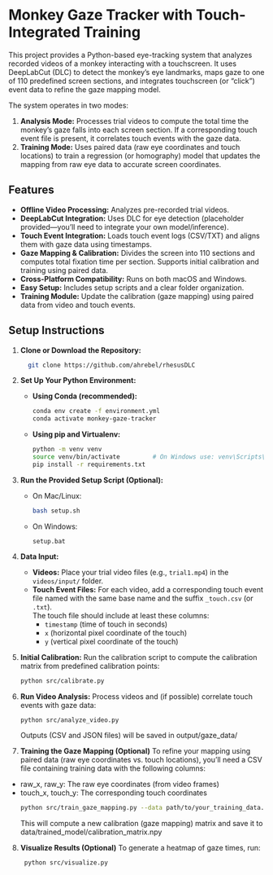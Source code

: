 # Monkey Gaze Tracker with Touch-Integrated Training

This project provides a Python-based eye-tracking system that analyzes recorded videos of a monkey interacting with a touchscreen. It uses DeepLabCut (DLC) to detect the monkey’s eye landmarks, maps gaze to one of 110 predefined screen sections, and integrates touchscreen (or “click”) event data to refine the gaze mapping model.

The system operates in two modes:
1. **Analysis Mode:** Processes trial videos to compute the total time the monkey’s gaze falls into each screen section. If a corresponding touch event file is present, it correlates touch events with the gaze data.
2. **Training Mode:** Uses paired data (raw eye coordinates and touch locations) to train a regression (or homography) model that updates the mapping from raw eye data to accurate screen coordinates.

## Features
- **Offline Video Processing:** Analyzes pre-recorded trial videos.
- **DeepLabCut Integration:** Uses DLC for eye detection (placeholder provided—you’ll need to integrate your own model/inference).
- **Touch Event Integration:** Loads touch event logs (CSV/TXT) and aligns them with gaze data using timestamps.
- **Gaze Mapping & Calibration:** Divides the screen into 110 sections and computes total fixation time per section. Supports initial calibration and training using paired data.
- **Cross-Platform Compatibility:** Runs on both macOS and Windows.
- **Easy Setup:** Includes setup scripts and a clear folder organization.
- **Training Module:** Update the calibration (gaze mapping) using paired data from video and touch events.



## Setup Instructions

1. **Clone or Download the Repository:**  
   ```bash
     git clone https://github.com/ahrebel/rhesusDLC
     ```

2. **Set Up Your Python Environment:**
   - **Using Conda (recommended):**
     ```bash
     conda env create -f environment.yml
     conda activate monkey-gaze-tracker
     ```
   - **Using pip and Virtualenv:**
     ```bash
     python -m venv venv
     source venv/bin/activate         # On Windows use: venv\Scripts\activate
     pip install -r requirements.txt
     ```

3. **Run the Provided Setup Script (Optional):**
   - On Mac/Linux:
     ```bash
     bash setup.sh
     ```
   - On Windows:
     ```batch
     setup.bat
     ```

4. **Data Input:**
   - **Videos:** Place your trial video files (e.g., `trial1.mp4`) in the `videos/input/` folder.
   - **Touch Event Files:** For each video, add a corresponding touch event file named with the same base name and the suffix `_touch.csv` (or `.txt`).  
     The touch file should include at least these columns:
     - `timestamp` (time of touch in seconds)
     - `x` (horizontal pixel coordinate of the touch)
     - `y` (vertical pixel coordinate of the touch)

5. **Initial Calibration:**
   Run the calibration script to compute the calibration matrix from predefined calibration points:
   ```bash
   python src/calibrate.py
   ```

6. **Run Video Analysis:**
     Process videos and (if possible) correlate touch events with gaze data:
   ```bash
   python src/analyze_video.py
   ```
   Outputs (CSV and JSON files) will be saved in output/gaze_data/

7. **Training the Gaze Mapping (Optional)**
     To refine your mapping using paired data (raw eye coordinates vs. touch locations), you’ll need a CSV file containing training data with the following columns:
- raw_x, raw_y: The raw eye coordinates (from video frames)
- touch_x, touch_y: The corresponding touch coordinates
   ```bash
   python src/train_gaze_mapping.py --data path/to/your_training_data.csv
   ```
   This will compute a new calibration (gaze mapping) matrix and save it to data/trained_model/calibration_matrix.npy

8. **Visualize Results (Optional)**
       To generate a heatmap of gaze times, run:
     ```bash
      python src/visualize.py
      ```
